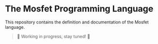 # The Mosfet Programming Language

This repository contains the definition and documentation of the Mosfet language.

> 🚧 Working in progress, stay tuned! 🚧